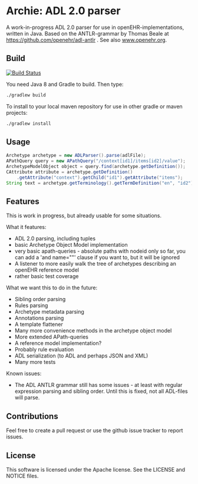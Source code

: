 # Archie: ADL 2.0 parser    

A work-in-progress ADL 2.0 parser for use in openEHR-implementations, written in Java. Based on the ANTLR-grammar by Thomas Beale at https://github.com/openehr/adl-antlr . See also www.openehr.org.

## Build

[![Build Status](https://travis-ci.org/nedap/archie.svg?branch=master)](https://travis-ci.org/nedap/archie)

You need Java 8 and Gradle to build. Then type:

```sh
./gradlew build
```

To install to your local maven repository for use in other gradle or maven projects:

```sh
./gradlew install
```

## Usage

```java
Archetype archetype = new ADLParser().parse(adlFile);
APathQuery query = new APathQuery("/context[id1]/items[id2]/value");
ArchetypeModelObject object = query.find(archetype.getDefinition());
CAttribute attribute = archetype.getDefinition()
    .getAttribute("context").getChild("id1").getAttribute("items");
String text = archetype.getTerminology().getTermDefinition("en", "id2").getText();
```

## Features
This is work in progress, but already usable for some situations. 

What it features:

- ADL 2.0 parsing, including tuples
- basic Archetype Object Model implementation
- very basic apath-queries - absolute paths with nodeid only so far, you can add a 'and name=""' clause if you want to, but it will be ignored
- A listener to more easily walk the tree of archetypes describing an openEHR reference model
- rather basic test coverage

What we want this to do in the future:
- Sibling order parsing
- Rules parsing
- Archetype metadata parsing
- Annotations parsing
- A template flattener
- Many more convenience methods in the archetype object model
- More extended APath-queries
- A reference model implementation?
- Probably rule evaluation
- ADL serialization (to ADL and perhaps JSON and XML)
- Many more tests

Known issues:
- The ADL ANTLR grammar still has some issues - at least with regular expression parsing and sibling order. Until this is fixed, not all ADL-files will parse.

## Contributions

Feel free to create a pull request or use the github issue tracker to report issues.

## License

This software is licensed under the Apache license. See the LICENSE and NOTICE files.
